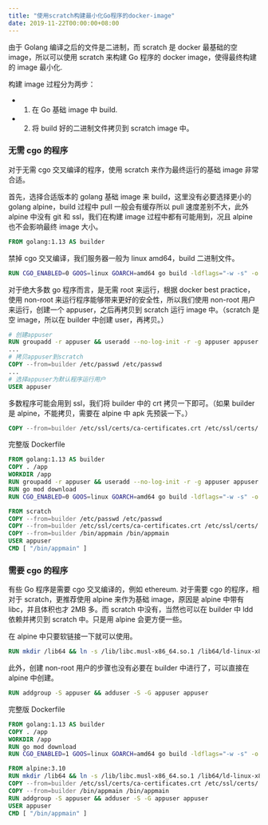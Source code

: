 ```yaml
---
title: "使用scratch构建最小化Go程序的docker-image"
date: 2019-11-22T00:00:00+08:00
---
```


由于 Golang 编译之后的文件是二进制，而 scratch 是 docker 最基础的空 image，所以可以使用 scratch 来构建 Go 程序的 docker image，使得最终构建的 image 最小化.

构建 image 过程分为两步：

- 1. 在 Go 基础 image 中 build.
- 2. 将 build 好的二进制文件拷贝到 scratch image 中。

### 无需 cgo 的程序

对于无需 cgo 交叉编译的程序，使用 scratch 来作为最终运行的基础 image 非常合适。

首先，选择合适版本的 golang 基础 image 来 build，这里没有必要选择更小的 golang alpine，build 过程中 pull 一般会有缓存所以 pull 速度差别不大，此外 alpine 中没有 git 和 ssl，我们在构建 image 过程中都有可能用到，况且 alpine 也不会影响最终 image 大小。

```Dockerfile
FROM golang:1.13 AS builder
```

禁掉 cgo 交叉编译，我们服务器一般为 linux amd64，build 二进制文件。

```Dockerfile
RUN CGO_ENABLED=0 GOOS=linux GOARCH=amd64 go build -ldflags="-w -s" -o /bin/appmain main.go
```

对于绝大多数 go 程序而言，是无需 root 来运行，根据 docker best practice，使用 non-root 来运行程序能够带来更好的安全性，所以我们使用 non-root 用户来运行，创建一个 appuser，之后再拷贝到 scratch 运行 image 中。（scratch 是空 image，所以在 builder 中创建 user，再拷贝。）

```Dockerfile
# 创建appuser
RUN groupadd -r appuser && useradd --no-log-init -r -g appuser appuser
...
# 拷贝appuser到scratch
COPY --from=builder /etc/passwd /etc/passwd
...
# 选择appuser为默认程序运行用户
USER appuser
```

多数程序可能会用到 ssl，我们将 builder 中的 crt 拷贝一下即可。（如果 builder 是 alpine，不能拷贝，需要在 alpine 中 apk 先预装一下。）

```Dockerfile
COPY --from=builder /etc/ssl/certs/ca-certificates.crt /etc/ssl/certs/
```

完整版 Dockerfile

```Dockerfile
FROM golang:1.13 AS builder
COPY . /app
WORKDIR /app
RUN groupadd -r appuser && useradd --no-log-init -r -g appuser appuser
RUN go mod download
RUN CGO_ENABLED=0 GOOS=linux GOARCH=amd64 go build -ldflags="-w -s" -o /bin/appmain main.go

FROM scratch
COPY --from=builder /etc/passwd /etc/passwd
COPY --from=builder /etc/ssl/certs/ca-certificates.crt /etc/ssl/certs/
COPY --from=builder /bin/appmain /bin/appmain
USER appuser
CMD [ "/bin/appmain" ]
```

### 需要 cgo 的程序

有些 Go 程序是需要 cgo 交叉编译的，例如 ethereum. 对于需要 cgo 的程序，相对于 scratch，更推荐使用 alpine 来作为基础 image，原因是 alpine 中带有 libc，并且体积也才 2MB 多。而 scratch 中没有，当然也可以在 builder 中 ldd 依赖并拷贝到 scratch 中。只是用 alpine 会更方便一些。

在 alpine 中只要软链接一下就可以使用。

```Dockerfile
RUN mkdir /lib64 && ln -s /lib/libc.musl-x86_64.so.1 /lib64/ld-linux-x86-64.so.2
```

此外，创建 non-root 用户的步骤也没有必要在 builder 中进行了，可以直接在 alpine 中创建。

```Dockerfile
RUN addgroup -S appuser && adduser -S -G appuser appuser
```

完整版 Dockerfile

```Dockerfile
FROM golang:1.13 AS builder
COPY . /app
WORKDIR /app
RUN go mod download
RUN CGO_ENABLED=1 GOOS=linux GOARCH=amd64 go build -ldflags="-w -s" -o /bin/appmain main.go

FROM alpine:3.10
RUN mkdir /lib64 && ln -s /lib/libc.musl-x86_64.so.1 /lib64/ld-linux-x86-64.so.2
COPY --from=builder /etc/ssl/certs/ca-certificates.crt /etc/ssl/certs/
COPY --from=builder /bin/appmain /bin/appmain
RUN addgroup -S appuser && adduser -S -G appuser appuser
USER appuser
CMD [ "/bin/appmain" ]
```
